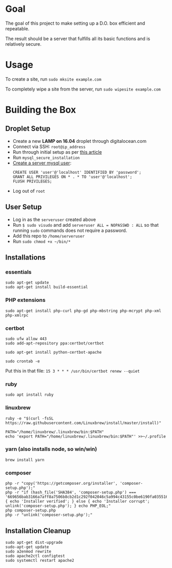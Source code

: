 # Goal
The goal of this project to make setting up a D.O. box efficient and repeatable.

The result should be a server that fulfills all its basic functions and is relatively secure.

# Usage
To create a site, run `sudo mksite example.com`

To completely wipe a site from the server, run `sudo wipesite example.com`

# Building the Box
## Droplet Setup
  - Create a new **LAMP on 16.04** droplet through digitalocean.com
  - Connect via SSH: `root@ip_address`
  - Run through initial setup as per [this article][1]
  - Run `mysql_secure_installation`
  - [Create a server mysql user][2]:
    ```mysql
    CREATE USER 'user'@'localhost' IDENTIFIED BY 'password';
    GRANT ALL PRIVILEGES ON * . * TO 'user'@'localhost';
    FLUSH PRIVILEGES;
    ```
  - Log out of `root`

[1]: https://www.digitalocean.com/community/tutorials/initial-server-setup-with-ubuntu-16-04
[2]: https://www.digitalocean.com/community/tutorials/how-to-create-a-new-user-and-grant-permissions-in-mysql

## User Setup
  - Log in as the `serveruser` created above
  - Run `$ sudo visudo` and add `serveruser ALL = NOPASSWD : ALL` so that running `sudo` commands does not require a password.
  - Add this repo to `/home/serveruser`
  - Run `sudo chmod +x ~/bin/*`

## Installations
### essentials
    sudo apt-get update
    sudo apt-get install build-essential

### PHP extensions
    sudo apt-get install php-curl php-gd php-mbstring php-mcrypt php-xml php-xmlrpc

### certbot
    sudo ufw allow 443
    sudo add-apt-repository ppa:certbot/certbot

    sudo apt-get install python-certbot-apache

    sudo crontab -e

Put this in that file: `15 3 * * * /usr/bin/certbot renew --quiet`

### ruby
    sudo apt install ruby

### linuxbrew
    ruby -e "$(curl -fsSL https://raw.githubusercontent.com/Linuxbrew/install/master/install)"

    PATH="/home/linuxbrew/.linuxbrew/bin:$PATH"
    echo 'export PATH="/home/linuxbrew/.linuxbrew/bin:$PATH"' >>~/.profile

### yarn (also installs node, so win/win)
    brew install yarn

### composer
    php -r "copy('https://getcomposer.org/installer', 'composer-setup.php');"
    php -r "if (hash_file('SHA384', 'composer-setup.php') === '669656bab3166a7aff8a7506b8cb2d1c292f042046c5a994c43155c0be6190fa0355160742ab2e1c88d40d5be660b410') { echo 'Installer verified'; } else { echo 'Installer corrupt'; unlink('composer-setup.php'); } echo PHP_EOL;"
    php composer-setup.php
    php -r "unlink('composer-setup.php');"


## Installation Cleanup
    sudo apt-get dist-upgrade
    sudo-apt-get update
    sudo a2enmod rewrite
    sudo apache2ctl configtest
    sudo systemctl restart apache2
